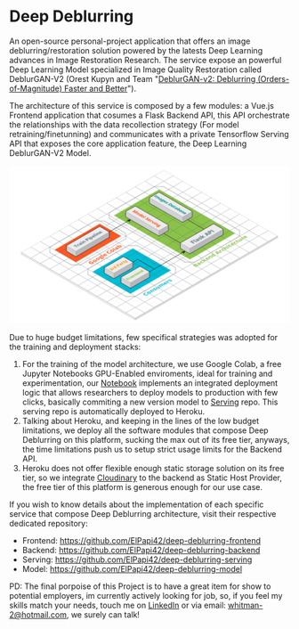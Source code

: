 # Deep Deblurring
An open-source personal-project application that offers an image deblurring/restoration solution powered by the latests Deep Learning advances in Image Restoration Research. The service expose an powerful Deep Learning Model specialized in Image Quality Restoration called DeblurGAN-V2 (Orest Kupyn and Team "[DeblurGAN-v2: Deblurring (Orders-of-Magnitude) Faster and Better](https://arxiv.org/abs/1908.03826)").

The architecture of this service is composed by a few modules: a Vue.js Frontend application that cosumes a Flask Backend API, this API orchestrate the relationships with the data recollection strategy (For model retraining/finetunning) and communicates with a private Tensorflow Serving API that exposes the core application feature, the Deep Learning DeblurGAN-V2 Model.

![Image](https://github.com/ElPapi42/deep-deblurring/blob/master/system_architecture.png "Arch")

Due to huge budget limitations, few specifical strategies was adopted for the training and deployment stacks:

1. For the training of the model architecture, we use Google Colab, a free Jupyter Notebooks GPU-Enabled enviroments, ideal for training and experimentation, our [Notebook](https://github.com/ElPapi42/deep-deblurring-model/blob/master/deblurrer/colab/TrainBook.ipynb) implements an integrated deployment logic that allows researchers to deploy models to production with few clicks, basically commiting a new version model to [Serving](https://github.com/ElPapi42/deep-deblurring-serving) repo. This serving repo is automatically deployed to Heroku.
2. Talking about Heroku, and keeping in the lines of the low budget limitations, we deploy all the software modules that compose Deep Deblurring on this platform, sucking the max out of its free tier, anyways, the time limitations push us to setup strict usage limits for the Backend API.
3. Heroku does not offer flexible enough static storage solution on its free tier, so we integrate [Cloudinary](https://cloudinary.com/) to the backend as Static Host Provider, the free tier of this platform is generous enough for our use case.

If you wish to know details about the implementation of each specific service that compose Deep Deblurring architecture, visit their respective dedicated repository:

* Frontend: https://github.com/ElPapi42/deep-deblurring-frontend
* Backend: https://github.com/ElPapi42/deep-deblurring-backend
* Serving: https://github.com/ElPapi42/deep-deblurring-serving
* Model: https://github.com/ElPapi42/deep-deblurring-model

PD: The final porpoise of this Project is to have a great item for show to potential employers, im currently actively looking for job, so, if you feel my skills match your needs, touch me on [LinkedIn](https://www.linkedin.com/in/whitmanbohorquez/) or via email: whitman-2@hotmail.com, we surely can talk!

